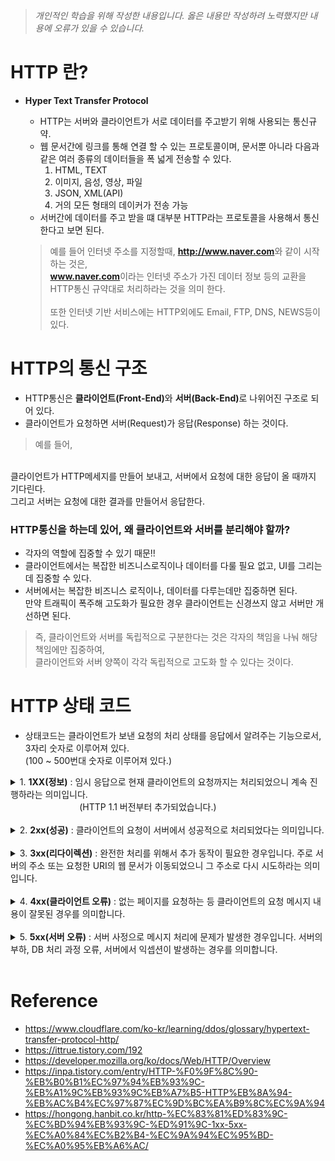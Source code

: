 > *개인적인 학습을 위해 작성한 내용입니다. 옳은 내용만 작성하려 노력했지만 내용에 오류가 있을 수 있습니다.*

# HTTP 란?
- **Hyper Text Transfer Protocol**
    - HTTP는 서버와 클라이언트가 서로 데이터를 주고받기 위해 사용되는 통신규약.
    - 웹 문서간에 링크를 통해 연결 할 수 있는 프로토콜이며, 문서뿐 아니라 다음과 같은 여러 종류의 데이터들을 폭 넓게 전송할 수 있다.
        1. HTML, TEXT
        2. 이미지, 음성, 영상, 파일
        3. JSON, XML(API)
        4. 거의 모든 형태의 데이커가 전송 가능
    - 서버간에 데이터를 주고 받을 떄 대부분 HTTP라는 프로토콜을 사용해서 통신한다고 보면 된다.

    > 예를 들어 
        인터넷 주소를 지정할때, <b>http://www.naver.com</b>와 같이 시작하는 것은,<br> <b>www.naver.com</b>이라는 인터넷 주소가 가진 데이터 정보 등의 교환을 HTTP통신 규약대로 처리하라는 것을 의미 한다.
        <br><br>
        또한 인터넷 기반 서비스에는 HTTP외에도 Email, FTP, DNS, NEWS등이 있다.

# HTTP의 통신 구조
- HTTP통신은 <b>클라이언트(Front-End)</b>와 <b>서버(Back-End)</b>로 나위어진 구조로 되어 있다.
- 클라이언트가 요청하면 서버(Request)가 응답(Response) 하는 것이다.

> 예를 들어,
<br>
클라이언트가 HTTP메세지를 만들어 보내고, 서버에서 요청에 대한 응답이 올 때까지 기다린다.
<br>
그리고 서버는 요청에 대한 결과를 만들어서 응답한다.

### HTTP통신을 하는데 있어, 왜 클라이언트와 서버를 분리해야 할까?
- 각자의 역할에 집중할 수 있기 때문!!
- 클라이언트에서는 복잡한 비즈니스로직이나 데이터를 다룰 필요 없고, UI를 그리는데 집중할 수 있다.
- 서버에서는 복잡한 비즈니스 로직이나, 데이터를 다루는데만 집중하면 된다.<br>
    만약 트래픽이 폭주해 고도화가 필요한 경우 클라이언트는 신경쓰지 않고 서버만 개선하면 된다.

> 즉, 클라이언트와 서버를 독립적으로 구분한다는 것은 각자의 책임을 나눠 해당 책임에만 집중하여,<br> 클라이언트와 서버 양쪽이 각각 독립적으로 고도화 할 수 있다는 것이다. 

# HTTP 상태 코드
- 상태코드는 클라이언트가 보낸 요청의 처리 상태를 응답에서 알려주는 기능으로서, 3자리 숫자로 이루어져 있다. <br>(100 ~ 500번대 숫자로 이루어져 있다.)

<details>
<summary>1. <b>1XX(정보)</b> : 임시 응답으로 현재 클라이언트의 요청까지는 처리되었으니 계속 진행하라는 의미입니다.
<br>&nbsp;&nbsp;&nbsp;&nbsp;&nbsp;&nbsp;&nbsp;&nbsp;&nbsp;&nbsp;&nbsp;&nbsp;&nbsp;&nbsp;&nbsp;&nbsp;&nbsp;&nbsp;&nbsp;&nbsp;&nbsp;&nbsp;&nbsp;&nbsp;&nbsp;&nbsp;&nbsp;&nbsp;(HTTP 1.1 버전부터 추가되었습니다.)<br></summary>

|상태 코드|상태 텍스트|한국어 뜻|서버 측면에서의 의미|
|---|---|---|---|
|1xx|Information|정보 제공|<b>클라이언트의 요청을 받았으며, 작업을 계속 진행하고 있다.</b>|
|100|Continue|계속|<b>계속 진행하라.</b>|
|101|Switching Protocols|프로토콜 전환|<b>프로토콜을 전환하라.</b>|
|102|Processing|처리중|<b>(WebDAV) 처리 중이다.</b>|
|103 ~ 199|Unassigned||현재 할당되지 않은 상태 코드입니다.|

</details>

<br>

<details>
<summary>2. <b>2xx(성공)</b> : 클라이언트의 요청이 서버에서 성공적으로 처리되었다는 의미입니다.</summary>

|상태 코드|상태 텍스트|한국어 뜻|서버 측면에서의 의미|
|---|---|---|---|
|2xx|Success|성공|<b>클라이언트가 요청한 동작을 수신하여 이해하였고 승낙하였으며, 성공적으로 처리하였다.</b>|
|200|OK|성공|<b>서버가 요청을 성공적으로 처리하였다.</b>|
|201|Created|생성됨|<b>요청이 처리되어서 새로운 리소스가 생성되었다.</b>|
|202|Accepted|허용됨|<b>요청은 접수하였지만, 처리가 완료되지 않았다.</b>|
|203|Non-Authoritative Information|신뢰할 수 없는 정보|<b>응답 헤더가 오리지널 서버로부터 제공된 것이 아니다.</b>|
|204|No Content|콘텐츠 없음|<b>처리를 성공하였지만, 클라이언트에게 돌려줄 콘텐츠가 없다.</b>|
|205|Reset Content|콘텐츠 재설정|<b>처리를 성공하였고 브라우저의 화면을 리셋하라.</b>|
|206|Partial Content|일부 콘텐츠|<b>콘텐츠의 일부만을 보낸다.</b>|
|207|Multi-Status|다중 상태|<b>(WebDAV) 처리 결과의 스테이터스가 여러 개이다.</b>|
|208 ~ 299|Unassigned||현재 할당되지 않은 상태 코드입니다.|

</details>

<br>

<details>
<summary>3. <b>3xx(리다이렉션)</b> : 완전한 처리를 위해서 추가 동작이 필요한 경우입니다. 주로 서버의 주소 또는 요청한 URI의 웹 문서가 이동되었으니 그 주소로 다시 시도하라는 의미입니다.</summary>

|상태 코드|상태 텍스트|한국어 뜻|서버 측면에서의 의미|
|---|---|---|---|
|3xx|Redirection|리다이렉션|<b>클라이언트는 요청을 마치기 위해 추가 동작을 취해야 한다.</b>|
|300|Multiple Choices|여러 선택항목|<b>선택 항목이 여러 개 있다.</b>|
|**301**|Moved Permanently|영구 이동|<b>지정한 리소스가 새로운 URI로 이동하였다.</b>|
|302|Found|다른 위치 찾음|<b>요청한 리소스를 다른 URI에서 찾았다.</b>|
|**303**|See Other|다른 위치 보기|<b>다른 위치로 요청하라.</b>|
|304|Not Modified|수정되지 않음|<b>마지막 요청 이후 요청한 페이지는 수정되지 않았다.</b>|
|305|Use Proxy|프록시 사용|<b>지정한 리소스에 액세스하려면 프록시를 통해야 한다.</b>|
|306|(Unused)||예전 버전에서 사용하다가 현재는 사용하지 않는 상태 코드입니다.|
|**307**|Temporary Redirect|임시 리다이렉션|<b>임시로 리다이렉션 요청이 필요하다.</b>|
|308 ~ 399|Unassigned||현재 할당되지 않은 상태 코드입니다.|

</details>

<br>

<details>
<summary>4. <b>4xx(클라이언트 오류)</b> : 없는 페이지를 요청하는 등 클라이언트의 요청 메시지 내용이 잘못된 경우를 의미합니다.</summary>

|상태 코드|상태 텍스트|한국어 뜻|서버 측면에서의 의미|
|---|---|---|---|
|1xx|Information|정보 제공|<b>클라이언트의 요청을 받았으며, 작업을 계속 진행하고 있다.</b>|
|100|Continue|계속|<b>계속 진행하라.</b>|
|101|Switching Protocols|프로토콜 전환|<b>프로토콜을 전환하라.</b>|
|102|Processing|처리중|<b>(WebDAV) 처리 중이다.</b>|
|103 ~ 199|Unassigned||현재 할당되지 않은 상태 코드입니다.|

</details>

<br>

<details>
<summary>5. <b>5xx(서버 오류)</b> : 서버 사정으로 메시지 처리에 문제가 발생한 경우입니다. 서버의 부하, DB 처리 과정 오류, 서버에서 익셉션이 발생하는 경우를 의미합니다.</summary>

|상태 코드|상태 텍스트|한국어 뜻|서버 측면에서의 의미|
|---|---|---|---|
|1xx|Information|정보 제공|<b>클라이언트의 요청을 받았으며, 작업을 계속 진행하고 있다.</b>|
|100|Continue|계속|<b>계속 진행하라.</b>|
|101|Switching Protocols|프로토콜 전환|<b>프로토콜을 전환하라.</b>|
|102|Processing|처리중|<b>(WebDAV) 처리 중이다.</b>|
|103 ~ 199|Unassigned||현재 할당되지 않은 상태 코드입니다.|

</details>

<br>

# Reference
* https://www.cloudflare.com/ko-kr/learning/ddos/glossary/hypertext-transfer-protocol-http/
* https://ittrue.tistory.com/192
* https://developer.mozilla.org/ko/docs/Web/HTTP/Overview
* https://inpa.tistory.com/entry/HTTP-%F0%9F%8C%90-%EB%B0%B1%EC%97%94%EB%93%9C-%EB%A1%9C%EB%93%9C%EB%A7%B5-HTTP%EB%8A%94-%EB%AC%B4%EC%97%87%EC%9D%BC%EA%B9%8C%EC%9A%94
* https://hongong.hanbit.co.kr/http-%EC%83%81%ED%83%9C-%EC%BD%94%EB%93%9C-%ED%91%9C-1xx-5xx-%EC%A0%84%EC%B2%B4-%EC%9A%94%EC%95%BD-%EC%A0%95%EB%A6%AC/